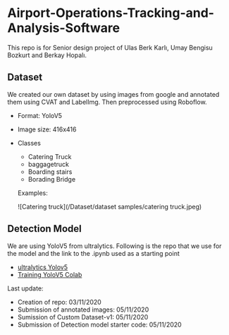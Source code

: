 # Airport-Operations-Tracking-and-Analysis-Software
This repo is for Senior design project of Ulas Berk Karlı, Umay Bengisu Bozkurt and Berkay Hopalı.

## Dataset

We created our own dataset by using images from google and annotated them using CVAT and LabelImg. Then preprocessed using Roboflow.
- Format: YoloV5
- Image size: 416x416
- Classes
  - Catering Truck
  - baggagetruck
  - Boarding stairs
  - Borading Bridge
  
  Examples:
  
  ![Catering truck](/Dataset/dataset samples/catering truck.jpeg)

## Detection Model

We are using YoloV5 from ultralytics. Following is the repo that we use for the model and the link to the .ipynb used as a starting point
- [ultralytics Yolov5](https://github.com/ultralytics/yolov5.git)
- [Training YoloV5 Colab](https://colab.research.google.com/drive/1gDZ2xcTOgR39tGGs-EZ6i3RTs16wmzZQ)

Last update:
- Creation of repo: 03/11/2020
- Submission of annotated images: 05/11/2020
- Sumission of Custom Dataset-v1: 05/11/2020
- Submission of Detection model starter code: 05/11/2020

